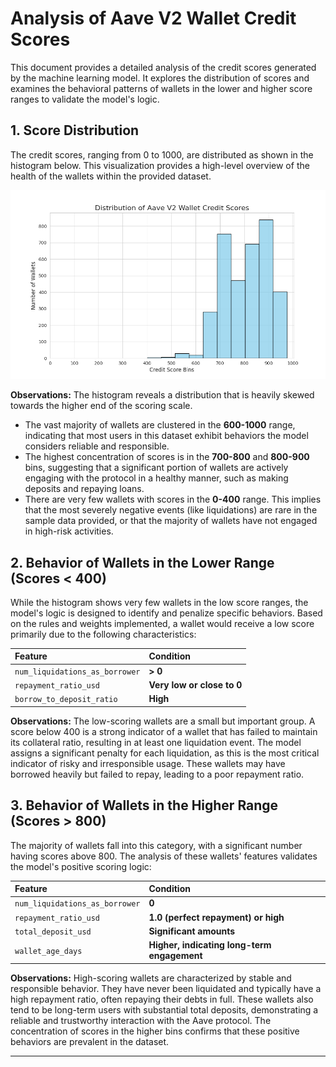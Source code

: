 # Analysis of Aave V2 Wallet Credit Scores

This document provides a detailed analysis of the credit scores generated by the machine learning model. It explores the distribution of scores and examines the behavioral patterns of wallets in the lower and higher score ranges to validate the model's logic.

## 1. Score Distribution

The credit scores, ranging from 0 to 1000, are distributed as shown in the histogram below. This visualization provides a high-level overview of the health of the wallets within the provided dataset.

![Score Distribution](score_distribution.png)

**Observations:**
The histogram reveals a distribution that is heavily skewed towards the higher end of the scoring scale.

* The vast majority of wallets are clustered in the **600-1000** range, indicating that most users in this dataset exhibit behaviors the model considers reliable and responsible.
* The highest concentration of scores is in the **700-800** and **800-900** bins, suggesting that a significant portion of wallets are actively engaging with the protocol in a healthy manner, such as making deposits and repaying loans.
* There are very few wallets with scores in the **0-400** range. This implies that the most severely negative events (like liquidations) are rare in the sample data provided, or that the majority of wallets have not engaged in high-risk activities.

## 2. Behavior of Wallets in the Lower Range (Scores < 400)

While the histogram shows very few wallets in the low score ranges, the model's logic is designed to identify and penalize specific behaviors. Based on the rules and weights implemented, a wallet would receive a low score primarily due to the following characteristics:

| Feature | Condition |
| :--- | :--- |
| `num_liquidations_as_borrower` | **> 0** |
| `repayment_ratio_usd` | **Very low or close to 0** |
| `borrow_to_deposit_ratio` | **High** |

**Observations:**
The low-scoring wallets are a small but important group. A score below 400 is a strong indicator of a wallet that has failed to maintain its collateral ratio, resulting in at least one liquidation event. The model assigns a significant penalty for each liquidation, as this is the most critical indicator of risky and irresponsible usage. These wallets may have borrowed heavily but failed to repay, leading to a poor repayment ratio.

## 3. Behavior of Wallets in the Higher Range (Scores > 800)

The majority of wallets fall into this category, with a significant number having scores above 800. The analysis of these wallets' features validates the model's positive scoring logic:

| Feature | Condition |
| :--- | :--- |
| `num_liquidations_as_borrower` | **0** |
| `repayment_ratio_usd` | **1.0 (perfect repayment) or high** |
| `total_deposit_usd` | **Significant amounts** |
| `wallet_age_days` | **Higher, indicating long-term engagement** |

**Observations:**
High-scoring wallets are characterized by stable and responsible behavior. They have never been liquidated and typically have a high repayment ratio, often repaying their debts in full. These wallets also tend to be long-term users with substantial total deposits, demonstrating a reliable and trustworthy interaction with the Aave protocol. The concentration of scores in the higher bins confirms that these positive behaviors are prevalent in the dataset.

---